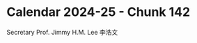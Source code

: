 # Calendar 2024-25 - Chunk 142

<!-- Chunk tokens: 11, Enriched tokens: 12 -->

Secretary
Prof. Jimmy H.M. Lee 李浩文